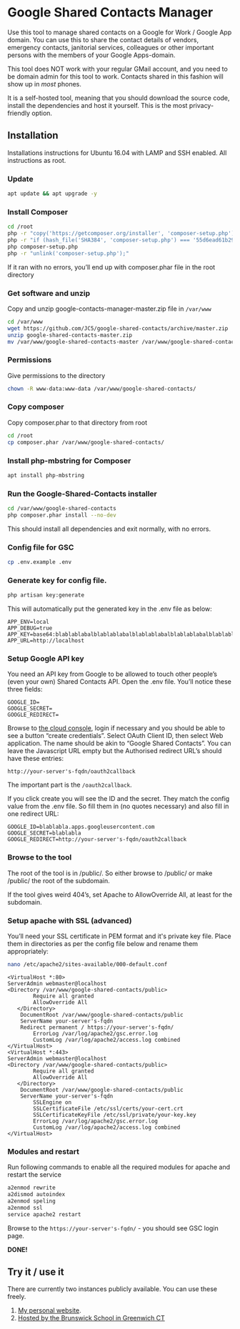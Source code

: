# Google Shared Contacts Manager

Use this tool to manage shared contacts on a Google for Work / Google App domain. You can use this to share the contact details of vendors, emergency contacts, janitorial services, colleagues or other important persons with the members of your Google Apps-domain.

This tool does NOT work with your regular GMail account, and you need to be domain admin for this tool to work. Contacts shared in this fashion will show up in _most_ phones. 

It is a self-hosted tool, meaning that you should download the source code, install the dependencies and host it yourself. This is the most privacy-friendly option.

## Installation

Installations instructions for Ubuntu 16.04 with LAMP and SSH enabled. All instructions as root.

### Update
```bash
apt update && apt upgrade -y
```

### Install Composer

```bash
cd /root
php -r "copy('https://getcomposer.org/installer', 'composer-setup.php');"
php -r "if (hash_file('SHA384', 'composer-setup.php') === '55d6ead61b29c7bdee5cccfb50076874187bd9f21f65d8991d46ec5cc90518f447387fb9f76ebae1fbbacf329e583e30') { echo 'Installer verified'; } else { echo 'Installer corrupt'; unlink('composer-setup.php'); } echo PHP_EOL;"
php composer-setup.php
php -r "unlink('composer-setup.php');"
```

If it ran with no errors, you’ll end up with composer.phar file in the root directory

### Get software and unzip

Copy and unzip google-contacts-manager-master.zip file in `/var/www`
```bash
cd /var/www
wget https://github.com/JC5/google-shared-contacts/archive/master.zip
unzip google-shared-contacts-master.zip
mv /var/www/google-shared-contacts-master /var/www/google-shared-contacts
```

### Permissions

Give permissions to the directory

```bash
chown -R www-data:www-data /var/www/google-shared-contacts/
```

### Copy composer

Copy composer.phar to that directory from root

```bash
cd /root
cp composer.phar /var/www/google-shared-contacts/
```

### Install php-mbstring for Composer

```bash
apt install php-mbstring
```

### Run the Google-Shared-Contacts installer

```bash
cd /var/www/google-shared-contacts
php composer.phar install --no-dev
```
This should install all dependencies and exit normally, with no errors.

### Config file for GSC

```bash
cp .env.example .env
```

### Generate key for config file. 
```bash
php artisan key:generate
```

This will automatically put the generated key in the .env file as below:

```
APP_ENV=local
APP_DEBUG=true
APP_KEY=base64:blablablabalblablablabalblablablabalblablablabalblablablabalblablablabal
APP_URL=http://localhost
```

### Setup Google API key

You need an API key from Google to be allowed to touch other people’s (even your own) Shared Contacts API. Open the .env file. You’ll notice these three fields:

```
GOOGLE_ID=
GOOGLE_SECRET=
GOOGLE_REDIRECT=
```
Browse to [the cloud console](https://console.cloud.google.com/apis/credentials), login if necessary and you should be able to see a button “create credentials”. Select OAuth Client ID, then select Web application. The name should be akin to “Google Shared Contacts”. You can leave the Javascript URL empty but the Authorised redirect URL’s should have these entries:

`http://your-server's-fqdn/oauth2callback`

The important part is the `/oauth2callback`.

If you click create you will see the ID and the secret. They match the config value from the .env file. So fill them in (no quotes necessary) and also fill in one redirect URL:

```
GOOGLE_ID=blablabla.apps.googleusercontent.com
GOOGLE_SECRET=blablabla
GOOGLE_REDIRECT=http://your-server's-fqdn/oauth2callback
```

### Browse to the tool

The root of the tool is in /public/. So either browse to /public/ or make /public/ the root of the subdomain.

If the tool gives weird 404’s, set Apache to AllowOverride All, at least for the subdomain.

### Setup apache with SSL (advanced)

You’ll need your SSL certificate in PEM format and it's private key file. Place them in directories as per the config file below and rename them appropriately:

```bash
nano /etc/apache2/sites-available/000-default.conf
```


```
<VirtualHost *:80>
ServerAdmin webmaster@localhost
<Directory /var/www/google-shared-contacts/public>
        Require all granted
        AllowOverride All
   </Directory>
    DocumentRoot /var/www/google-shared-contacts/public
    ServerName your-server's-fqdn
    Redirect permanent / https://your-server's-fqdn/
        ErrorLog /var/log/apache2/gsc.error.log
        CustomLog /var/log/apache2/access.log combined
</VirtualHost>
<VirtualHost *:443>
ServerAdmin webmaster@localhost
<Directory /var/www/google-shared-contacts/public>
        Require all granted
        AllowOverride All
   </Directory>
    DocumentRoot /var/www/google-shared-contacts/public
    ServerName your-server's-fqdn
        SSLEngine on
        SSLCertificateFile /etc/ssl/certs/your-cert.crt
        SSLCertificateKeyFile /etc/ssl/private/your-key.key
        ErrorLog /var/log/apache2/gsc.error.log
        CustomLog /var/log/apache2/access.log combined
</VirtualHost>
```

### Modules and restart
Run following commands to enable all the required modules for apache and restart the service

```bash
a2enmod rewrite
a2dismod autoindex
a2enmod speling 
a2enmod ssl
service apache2 restart
```

Browse to the `https://your-server's-fqdn/` - you should see GSC login page.

**DONE!**

## Try it / use it

There are currently two instances publicly available. You can use these freely.

1. [My personal website](https://contacts.nder.be/).
2. [Hosted by the Brunswick School in Greenwich CT](https://gsc.brunswickschool.org/)
